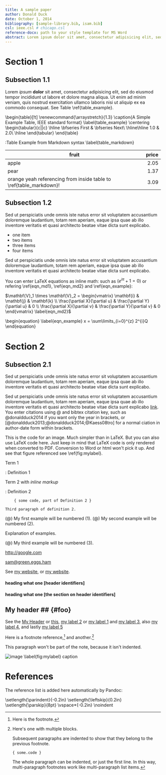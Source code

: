 ```yaml
---  
title: A sample paper  
author: Donald Duck
date: October 1, 2014  
bibliography: [sample-library.bib, isam.bib]
csl: ieee.csl # chicago.csl
reference-docx: path to your style template for MS Word
abstract: Lorem ipsum dolor sit amet, consectetur adipisicing elit, sed do eiusmod tempor incididunt ut labore et dolore magna aliqua. Ut enimad minim veniam, quis nostrud exercitation ullamco laboris nisi ut aliquip ex ea commodo consequat. Duis aute irure dolor in reprehenderit in voluptate velit esse cillum dolore eu fugiat nulla pariatur. Excepteur sint occaecat cupidatat non proident, sunt in culpa qui officia deserunt mollit anim id est laborum.
---  
```


# Section 1  

## Subsection 1.1
Lorem *ipsum* **dolor** sit amet, consectetur adipisicing elit, sed do eiusmod tempor incididunt ut labore et dolore magna aliqua. Ut enim ad minim veniam, quis nostrud exercitation ullamco laboris nisi ut aliquip ex ea commodo consequat. See Table \ref{table_example}.

\begin{table}[!t]
\renewcommand{\arraystretch}{1.3}
\caption{A Simple Example Table, IEEE standard format}
\label{table_example}
\centering
\begin{tabular}{c||c}
\hline
\bfseries First & \bfseries Next\\
\hline\hline
1.0 & 2.0\\
\hline
\end{tabular}
\end{table}

:Table Example from Markdown syntax \label{table_markdown}

fruit| price
-----|-----:
apple|2.05
pear|1.37
orange yeah referencing from inside table to \ref{table_markdown}!|3.09

## Subsection 1.2
Sed ut perspiciatis unde omnis iste natus error sit voluptatem accusantium doloremque laudantium, totam rem aperiam, eaque  ipsa quae ab illo inventore veritatis et quasi architecto beatae vitae dicta sunt explicabo.

- one item
- two items
- three items
- four items

Sed ut perspiciatis unde omnis iste natus error sit voluptatem accusantium doloremque laudantium, totam rem aperiam, eaque  ipsa quae ab illo inventore veritatis et quasi architecto beatae vitae dicta sunt explicabo.

You can enter LaTeX equations as inline math: such as $({e}^{i\pi }+1=0) \label{eqn_md1}$ or refering \ref{eqn_md1}, \ref{eqn_md2} and \ref{eqn_example}:

$\mathbf{V}_1 \times \mathbf{V}_2 =  \begin{vmatrix}
\mathbf{i} & \mathbf{j} & \mathbf{k} \\
\frac{\partial X}{\partial u} &  \frac{\partial Y}{\partial u} & 0 \\
\frac{\partial X}{\partial v} &  \frac{\partial Y}{\partial v} & 0
\end{vmatrix} \label{eqn_md2}$

\begin{equation}
\label{eqn_example}
x = \sum\limits_{i=0}^{z} 2^{i}Q
\end{equation}

# Section 2

## Subsection 2.1
Sed ut perspiciatis unde omnis iste natus error sit voluptatem accusantium doloremque laudantium, totam rem aperiam, eaque  ipsa quae ab illo inventore veritatis et quasi architecto beatae vitae dicta sunt explicabo.

Sed ut perspiciatis unde omnis iste natus error sit voluptatem accusantium doloremque laudantium, totam rem aperiam, eaque  ipsa quae ab illo inventore veritatis et quasi architecto beatae vitae dicta sunt explicabo [link](http://www.http://daringfireball.net). You enter citations using @ and bibtex citation key, such as @donaldduck2014 if you want only the year in brackets, or [@donaldduck2013;@donaldduck2014;@Kaess08tro] for a normal ciation in author-date form within brackets. 

This is the code for an image. Much simpler than in LaTeX. But you can also use LaTeX code here. Just keep in mind that LaTeX code is only rendered when converted to PDF. Conversion to Word or html won't pick it up. And see that figure referenced see \ref{fig:mylabel}.

Term 1

:   Definition 1

Term 2 with *inline markup*

:   Definition 2

        { some code, part of Definition 2 }

    Third paragraph of definition 2.

(@)  My first example will be numbered (1).
(@)  My second example will be numbered (2).

Explanation of examples.

(@)  My third example will be numbered (3).

<http://google.com>

<sam@green.eggs.ham>

[my label 1]: /foo/bar.html  "My title, optional"
[my label 2]: /foo
[my label 3]: http://fsf.org (The free software foundation)
[my label 4]: /bar#special  'A title in single quotes'
[my label 5]: <http://foo.bar.baz>

See [my website][], or [my website].

[my website]: http://foo.bar.baz

#### heading what one [header identifiers]

#### heading what one [the section on header identifiers]

## My header ##    {#foo}

See the [My Header](#foo) or [this](#header-identifiers), [my label 2] or [my label 1] and [my label 3], also [my label 4], and lastly [my label 5]

Here is a footnote reference,[^1] and another.[^longnote]

[^1]: Here is the footnote.

[^longnote]: Here's one with multiple blocks.

    Subsequent paragraphs are indented to show that they
belong to the previous footnote.

        { some.code }

    The whole paragraph can be indented, or just the first
    line.  In this way, multi-paragraph footnotes work like
    multi-paragraph list items.

This paragraph won't be part of the note, because it
isn't indented.

![image       \label{fig:mylabel}  caption](sample-image.jpg "beautiful cat")

# References

The reference list is added here automatically by Pandoc:

\setlength{\parindent}{-0.2in} \setlength{\leftskip}{0.2in} \setlength{\parskip}{8pt} \vspace*{-0.2in} \noindent

